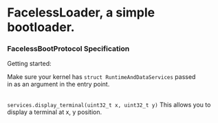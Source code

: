 # FacelessLoader, a simple bootloader.

### FacelessBootProtocol Specification

Getting started:<br>

Make sure your kernel has ``struct RuntimeAndDataServices`` passed<br>
in as an argument in the entry point.<br><br>

``services.display_terminal(uint32_t x, uint32_t y)``
This allows you to display a terminal at x, y position.
